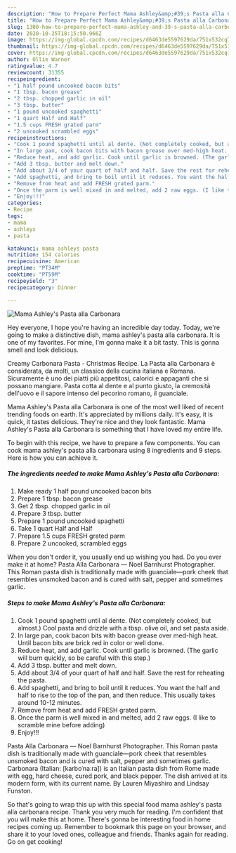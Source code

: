 ```yaml
---
description: "How to Prepare Perfect Mama Ashley&amp;#39;s Pasta alla Carbonara"
title: "How to Prepare Perfect Mama Ashley&amp;#39;s Pasta alla Carbonara"
slug: 1300-how-to-prepare-perfect-mama-ashley-and-39-s-pasta-alla-carbonara
date: 2020-10-25T18:15:50.966Z
image: https://img-global.cpcdn.com/recipes/d6463de5597629da/751x532cq70/mama-ashleys-pasta-alla-carbonara-recipe-main-photo.jpg
thumbnail: https://img-global.cpcdn.com/recipes/d6463de5597629da/751x532cq70/mama-ashleys-pasta-alla-carbonara-recipe-main-photo.jpg
cover: https://img-global.cpcdn.com/recipes/d6463de5597629da/751x532cq70/mama-ashleys-pasta-alla-carbonara-recipe-main-photo.jpg
author: Ollie Warner
ratingvalue: 4.7
reviewcount: 31355
recipeingredient:
- "1 half pound uncooked bacon bits"
- "1 tbsp. bacon grease"
- "2 tbsp. chopped garlic in oil"
- "3 tbsp. butter"
- "1 pound uncooked spaghetti"
- "1 quart Half and Half"
- "1.5 cups FRESH grated parm"
- "2 uncooked scrambled eggs"
recipeinstructions:
- "Cook 1 pound spaghetti until al dente. (Not completely cooked, but almost.) Cool pasta and drizzle with a tbsp. olive oil, and set pasta aside."
- "In large pan, cook bacon bits with bacon grease over med-high heat. Until bacon bits are brick red in color or well done."
- "Reduce heat, and add garlic. Cook until garlic is browned. (The garlic will burn quickly, so be careful with this step.)"
- "Add 3 tbsp. butter and melt down."
- "Add about 3/4 of your quart of half and half. Save the rest for reheating the pasta."
- "Add spaghetti, and bring to boil until it reduces. You want the half and half to rise to the top of the pan, and then reduce. This usually takes around 10-12 minutes."
- "Remove from heat and add FRESH grated parm."
- "Once the parm is well mixed in and melted, add 2 raw eggs. (I like to scramble mine before adding)"
- "Enjoy!!!"
categories:
- Recipe
tags:
- mama
- ashleys
- pasta

katakunci: mama ashleys pasta 
nutrition: 154 calories
recipecuisine: American
preptime: "PT34M"
cooktime: "PT59M"
recipeyield: "3"
recipecategory: Dinner

---
```



![Mama Ashley&#39;s Pasta alla Carbonara](https://img-global.cpcdn.com/recipes/d6463de5597629da/751x532cq70/mama-ashleys-pasta-alla-carbonara-recipe-main-photo.jpg)

Hey everyone, I hope you're having an incredible day today. Today, we're going to make a distinctive dish, mama ashley&#39;s pasta alla carbonara. It is one of my favorites. For mine, I'm gonna make it a bit tasty. This is gonna smell and look delicious.

Creamy Carbonara Pasta - Christmas Recipe. La Pasta alla Carbonara è considerata, da molti, un classico della cucina italiana e Romana. Sicuramente è uno dei piatti più appetitosi, calorici e appaganti che si possano mangiare. Pasta cotta al dente e al punto giusto, la cremosità dell&#39;uovo e il sapore intenso del pecorino romano, il guanciale.

Mama Ashley&#39;s Pasta alla Carbonara is one of the most well liked of recent trending foods on earth. It's appreciated by millions daily. It's easy, it is quick, it tastes delicious. They're nice and they look fantastic. Mama Ashley&#39;s Pasta alla Carbonara is something that I have loved my entire life.


To begin with this recipe, we have to prepare a few components. You can cook mama ashley&#39;s pasta alla carbonara using 8 ingredients and 9 steps. Here is how you can achieve it.

<!--inarticleads1-->

##### The ingredients needed to make Mama Ashley&#39;s Pasta alla Carbonara:

1. Make ready 1 half pound uncooked bacon bits
1. Prepare 1 tbsp. bacon grease
1. Get 2 tbsp. chopped garlic in oil
1. Prepare 3 tbsp. butter
1. Prepare 1 pound uncooked spaghetti
1. Take 1 quart Half and Half
1. Prepare 1.5 cups FRESH grated parm
1. Prepare 2 uncooked, scrambled eggs


When you don&#39;t order it, you usually end up wishing you had. Do you ever make it at home? Pasta Alla Carbonara — Noel Barnhurst Photographer. This Roman pasta dish is traditionally made with guanciale—pork cheek that resembles unsmoked bacon and is cured with salt, pepper and sometimes garlic. 

<!--inarticleads2-->

##### Steps to make Mama Ashley&#39;s Pasta alla Carbonara:

1. Cook 1 pound spaghetti until al dente. (Not completely cooked, but almost.) Cool pasta and drizzle with a tbsp. olive oil, and set pasta aside.
1. In large pan, cook bacon bits with bacon grease over med-high heat. Until bacon bits are brick red in color or well done.
1. Reduce heat, and add garlic. Cook until garlic is browned. (The garlic will burn quickly, so be careful with this step.)
1. Add 3 tbsp. butter and melt down.
1. Add about 3/4 of your quart of half and half. Save the rest for reheating the pasta.
1. Add spaghetti, and bring to boil until it reduces. You want the half and half to rise to the top of the pan, and then reduce. This usually takes around 10-12 minutes.
1. Remove from heat and add FRESH grated parm.
1. Once the parm is well mixed in and melted, add 2 raw eggs. (I like to scramble mine before adding)
1. Enjoy!!!


Pasta Alla Carbonara — Noel Barnhurst Photographer. This Roman pasta dish is traditionally made with guanciale—pork cheek that resembles unsmoked bacon and is cured with salt, pepper and sometimes garlic. Carbonara (Italian: [karboˈnaːra]) is an Italian pasta dish from Rome made with egg, hard cheese, cured pork, and black pepper. The dish arrived at its modern form, with its current name. By Lauren Miyashiro and Lindsay Funston. 

So that's going to wrap this up with this special food mama ashley&#39;s pasta alla carbonara recipe. Thank you very much for reading. I'm confident that you will make this at home. There's gonna be interesting food in home recipes coming up. Remember to bookmark this page on your browser, and share it to your loved ones, colleague and friends. Thanks again for reading. Go on get cooking!
